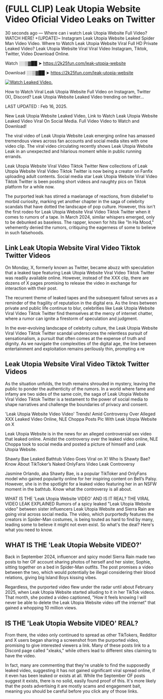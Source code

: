 # (FULL CLIP) Leak Utopia Website Video Oficial Video Leaks on Twitter

30 seconds ago — Where can i watch Leak Utopia Website Full Video? WATCH HERE! +(UPDATE)~ Instagram Leak Utopia Website Leaked Spider Man Video Video. Where to Watch Leak Utopia Website Viral Full HD Private Leaked Video? Leak Utopia Website Viral Viral Video Instagram, Tiktok, Twitter, Video Download Online.

Watch ░░▒▓██ ➤ https://2k25fun.com/leak-utopia-website

Download ░░▒▓██ ➤ https://2k25fun.com/leak-utopia-website

[![Watch Leaked Video.](https://miro.medium.com/v2/resize:fit:828/format:webp/1*cilzJN44JGOrTw9NJCrNHA.gif "Watch Leaked Video")](https://2k25fun.com/leak-utopia-website)

How to Watch Viral Leak Utopia Website Full Video on Instagram, Twitter (X), Discord? Leak Utopia Website Leaked Video trending on twitter...

LAST UPDATED : Feb 16, 2025.

New Leak Utopia Website Leaked Video, Link to Watch Leak Utopia Website Leaked Video Viral On Social Media. Full Video Video to Watch and Download!

The viral video of Leak Utopia Website Leak emerging online has amassed tremendous views across fan accounts and social media sites with one video clip. The viral video circulating recently shows Leak Utopia Website Leak in an unexpected and hilarious moment while in public running errands.

Leak Utopia Website Viral Video Tiktok Twitter New collections of Leak Utopia Website Viral Video Tiktok Twitter is now being a creator on Fanfix uploading adult contents. Social media star Leak Utopia Website Viral Video Tiktok Twitter is been posting short videos and naughty pics on Tiktok platform for a while now.

The purported leak has stirred a maelanage of reactions, from disbelief to morbid curiosity, marking yet another chapter in the saga of celebrity scandals that have dotted the landscape of pop culture. However, this isn't the first rodeo for Leak Utopia Website Viral Video Tiktok Twitter when it comes to rumors of a tape. In March 2024, similar whispers emerged, only to be debunked as baseless. The rapper, known for hits like "In Ha Mood," vehemently denied the rumors, critiquing the eagerness of some to believe in such falsehoods.

## Link Leak Utopia Website Viral Video Tiktok Twitter Videos

On Monday, X, formerly known as Twitter, became abuzz with speculation that a leaked tape featuring Leak Utopia Website Viral Video Tiktok Twitter was readily available online. However, instead of the XXX clip, there are dozens of X pages promising to release the video in exchange for interaction with their post.

The recurrent theme of leaked tapes and the subsequent fallout serves as a reminder of the fragility of reputation in the digital era. As the lines between private and public life continue to blur, celebrities like Leak Utopia Website Viral Video Tiktok Twitter find themselves at the mercy of internet chatter, where a rumor can ignite a firestorm of speculation and judgment.

In the ever-evolving landscape of celebrity culture, the Leak Utopia Website Viral Video Tiktok Twitter scandal underscores the relentless pursuit of sensationalism, a pursuit that often comes at the expense of truth and dignity. As we navigate the complexities of the digital age, the line between entertainment and exploitation remains perilously thin, prompting a re

##  Leak Utopia Website Viral Video Tiktok Twitter Videos

As the situation unfolds, the truth remains shrouded in mystery, leaving the public to ponder the authenticity of the rumors. In a world where fame and infamy are two sides of the same coin, the saga of Leak Utopia Website Viral Video Tiktok Twitter is a testament to the power of social media to shape narratives and challenge the boundaries of privacy and consent.

'Leak Utopia Website Video Video' Trends! Amid Controversy Over Alleged XXX Leaked Video Online, NLE Choppa Posts Pic With Leak Utopia Website on X

Leak Utopia Website is in the news for an alleged controversial sex video that leaked online. Amidst the controversy over the leaked video online, NLE Choppa took to social media and posted a picture of himself and Leak Utopia Website.

Shawty Bae Leaked Bathtub Video Goes Viral on X! Who Is Shawty Bae? Know About TikToker’s Naked OnlyFans Video Leak Controversy

Jasmine Orlando, aka Shawty Bae, is a popular TikToker and OnlyFans model who gained popularity online for her inspiring content on Bell’s Palsy. However, she is in the spotlight for a leaked video featuring her in an NSFW moment in the bathtub. Know what the controversy is all about.

WHAT IS THE 'Leak Utopia Website VIDEO' AND IS IT REAL? THE VIRAL VIDEO LEAK EXPLAINED Rumors of a spicy leaked "Leak Utopia Website video" between sister influencers Leak Utopia Website and Sierra Rain are going viral across social media. The video, which purportedly features the creators in Spider-Man costumes, is being touted as hard to find by many, leading some to believe it might not even exist. So what's the deal? Here's what you need to know.

## WHAT IS THE 'Leak Utopia Website VIDEO?'

Back in September 2024, influencer and spicy model Sierra Rain made two posts to her OF account sharing photos of herself and her sister, Sophie, sitting together on a bed in Spider-Man outfits. The post promises a video between the two, which would potentially be illegal considering their blood relations, giving big Island Boys kissing vibes.

Regardless, the purported video flew under the radar until about February 2025, when Leak Utopia Website started alluding to it in her TikTok videos. That month, she posted a video captioned, "How it feels knowing I will never be able to delete the Leak Utopia Website video off the internet" that gained a whopping 10 million views.

## IS THE 'Leak Utopia Website VIDEO' REAL?

From there, the video only continued to spread as other TikTokers, Redditor and X users began sharing a screenshot from the purported video, promising to give interested viewers a link. Many of these posts link to a Discord page called "xleaks," while others lead to different sites claiming to have the video.

In fact, many are commenting that they're unable to find the supposedly leaked video, suggesting it has not gained significant viral spread online, if it even has been leaked or exists at all. While the September OF posts suggest it exists, there is no solid, easily found proof of this. It's more likely that the posts advertising it are mostly scams and engagement bait, meaning you should be careful before you click any of those links.